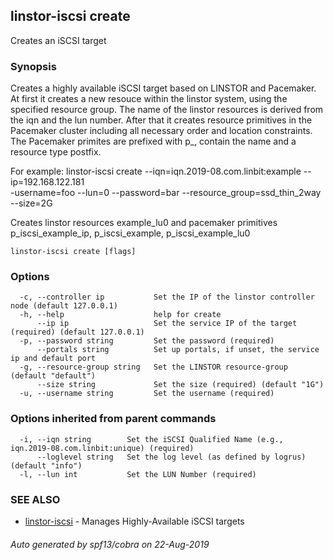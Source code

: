 ## linstor-iscsi create

Creates an iSCSI target

### Synopsis

Creates a highly available iSCSI target based on LINSTOR and Pacemaker.
At first it creates a new resouce within the linstor system, using the
specified resource group. The name of the linstor resources is derived
from the iqn and the lun number.
After that it creates resource primitives in the Pacemaker cluster including
all necessary order and location constraints. The Pacemaker primites are
prefixed with p_, contain the name and a resource type postfix.

For example:
linstor-iscsi create --iqn=iqn.2019-08.com.linbit:example --ip=192.168.122.181 \
 -username=foo --lun=0 --password=bar --resource_group=ssd_thin_2way --size=2G

Creates linstor resources example_lu0 and
pacemaker primitives p_iscsi_example_ip, p_iscsi_example, p_iscsi_example_lu0

```
linstor-iscsi create [flags]
```

### Options

```
  -c, --controller ip           Set the IP of the linstor controller node (default 127.0.0.1)
  -h, --help                    help for create
      --ip ip                   Set the service IP of the target (required) (default 127.0.0.1)
  -p, --password string         Set the password (required)
      --portals string          Set up portals, if unset, the service ip and default port
  -g, --resource-group string   Set the LINSTOR resource-group (default "default")
      --size string             Set the size (required) (default "1G")
  -u, --username string         Set the username (required)
```

### Options inherited from parent commands

```
  -i, --iqn string        Set the iSCSI Qualified Name (e.g., iqn.2019-08.com.linbit:unique) (required)
      --loglevel string   Set the log level (as defined by logrus) (default "info")
  -l, --lun int           Set the LUN Number (required)
```

### SEE ALSO

* [linstor-iscsi](linstor-iscsi.md)	 - Manages Highly-Available iSCSI targets

###### Auto generated by spf13/cobra on 22-Aug-2019
